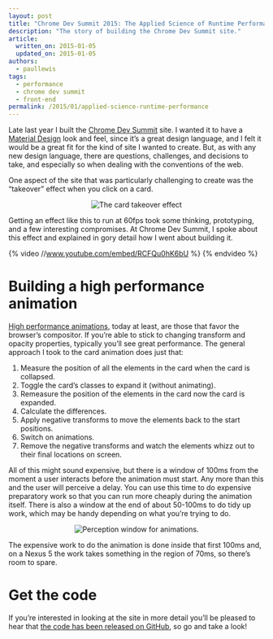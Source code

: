 ```yaml
---
layout: post
title: "Chrome Dev Summit 2015: The Applied Science of Runtime Performance"
description: "The story of building the Chrome Dev Summit site."
article:
  written_on: 2015-01-05
  updated_on: 2015-01-05
authors:
  - paullewis
tags:
  - performance
  - chrome dev summit
  - front-end
permalink: /2015/01/applied-science-runtime-performance
---
```


Late last year I built the [Chrome Dev Summit](https://developer.chrome.com/devsummit/) site. I wanted it to have a [Material Design](http://www.google.com/design/spec/) look and feel, since it’s a great design language, and I felt it would be a great fit for the kind of site I wanted to create. But, as with any new design language, there are questions, challenges, and decisions to take, and especially so when dealing with the conventions of the web.

One aspect of the site that was particularly challenging to create was the  “takeover” effect when you click on a card.

<p style="text-align: center;">
  <img src="{% asset_path 2015-05-01/takeover.gif %}" alt="The card takeover effect" />
</p>

Getting an effect like this to run at 60fps took some thinking, prototyping, and a few interesting compromises. At Chrome Dev Summit, I spoke about this effect and explained in gory detail how I went about building it.


{% video //www.youtube.com/embed/RCFQu0hK6bU %} {% endvideo %}


# Building a high performance animation

[High performance animations](http://www.html5rocks.com/en/tutorials/speed/high-performance-animations/), today at least, are those that favor the browser’s compositor. If you’re able to stick to changing transform and opacity properties, typically you’ll see great performance. The general approach I took to the card animation does just that:

1. Measure the position of all the elements in the card when the card is collapsed.
1. Toggle the card’s classes to expand it (without animating).
1. Remeasure the position of the elements in the card now the card is expanded.
1. Calculate the differences.
1. Apply negative transforms to move the elements back to the start positions.
1. Switch on animations.
1. Remove the negative transforms and watch the elements whizz out to their final locations on screen.

All of this might sound expensive, but there is a window of 100ms from the moment a user interacts before the animation must start. Any more than this and the user will perceive a delay. You can use this time to do expensive preparatory work so that you can run more cheaply during the animation itself. There is also a window at the end of about 50-100ms to do tidy up work, which may be handy depending on what you’re trying to do.

<p style="text-align: center;">
  <img src="{% asset_path 2015-05-01/100ms-vs-60fps.png %}" alt="Perception window for animations." />
</p>

The expensive work to do the animation is done inside that first 100ms and, on a Nexus 5 the work takes something in the region of 70ms, so there’s room to spare.

# Get the code

If you’re interested in looking at the site in more detail you’ll be pleased to hear that [the code has been released on GitHub](https://github.com/GoogleChrome/devsummit), so go and take a look!

